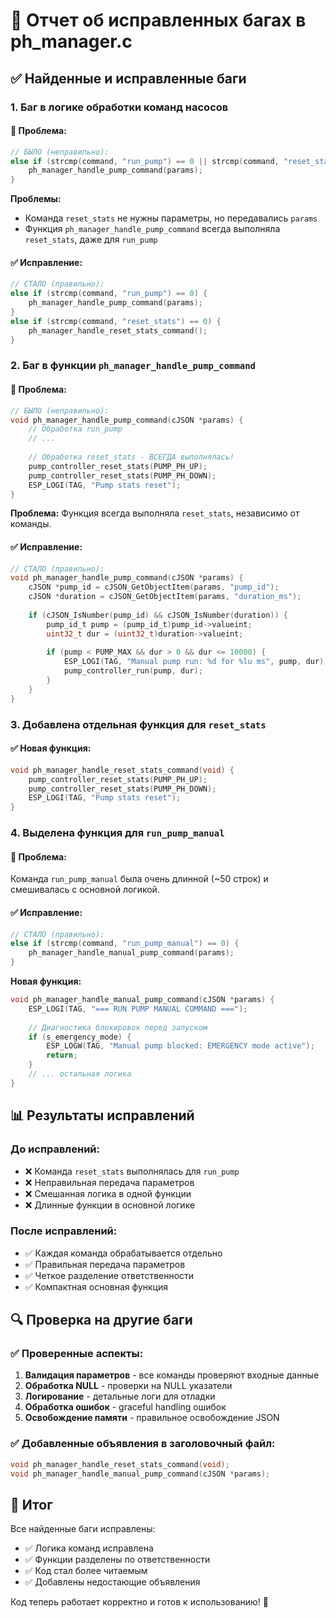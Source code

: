 # 🐛 Отчет об исправленных багах в ph_manager.c

## ✅ Найденные и исправленные баги

### 1. **Баг в логике обработки команд насосов**

#### 🐛 **Проблема:**
```c
// БЫЛО (неправильно):
else if (strcmp(command, "run_pump") == 0 || strcmp(command, "reset_stats") == 0) {
    ph_manager_handle_pump_command(params);
}
```

**Проблемы:**
- Команда `reset_stats` не нужны параметры, но передавались `params`
- Функция `ph_manager_handle_pump_command` всегда выполняла `reset_stats`, даже для `run_pump`

#### ✅ **Исправление:**
```c
// СТАЛО (правильно):
else if (strcmp(command, "run_pump") == 0) {
    ph_manager_handle_pump_command(params);
}
else if (strcmp(command, "reset_stats") == 0) {
    ph_manager_handle_reset_stats_command();
}
```

### 2. **Баг в функции `ph_manager_handle_pump_command`**

#### 🐛 **Проблема:**
```c
// БЫЛО (неправильно):
void ph_manager_handle_pump_command(cJSON *params) {
    // Обработка run_pump
    // ...
    
    // Обработка reset_stats - ВСЕГДА выполнялась!
    pump_controller_reset_stats(PUMP_PH_UP);
    pump_controller_reset_stats(PUMP_PH_DOWN);
    ESP_LOGI(TAG, "Pump stats reset");
}
```

**Проблема:** Функция всегда выполняла `reset_stats`, независимо от команды.

#### ✅ **Исправление:**
```c
// СТАЛО (правильно):
void ph_manager_handle_pump_command(cJSON *params) {
    cJSON *pump_id = cJSON_GetObjectItem(params, "pump_id");
    cJSON *duration = cJSON_GetObjectItem(params, "duration_ms");
    
    if (cJSON_IsNumber(pump_id) && cJSON_IsNumber(duration)) {
        pump_id_t pump = (pump_id_t)pump_id->valueint;
        uint32_t dur = (uint32_t)duration->valueint;
        
        if (pump < PUMP_MAX && dur > 0 && dur <= 10000) {
            ESP_LOGI(TAG, "Manual pump run: %d for %lu ms", pump, dur);
            pump_controller_run(pump, dur);
        }
    }
}
```

### 3. **Добавлена отдельная функция для `reset_stats`**

#### ✅ **Новая функция:**
```c
void ph_manager_handle_reset_stats_command(void) {
    pump_controller_reset_stats(PUMP_PH_UP);
    pump_controller_reset_stats(PUMP_PH_DOWN);
    ESP_LOGI(TAG, "Pump stats reset");
}
```

### 4. **Выделена функция для `run_pump_manual`**

#### 🐛 **Проблема:**
Команда `run_pump_manual` была очень длинной (~50 строк) и смешивалась с основной логикой.

#### ✅ **Исправление:**
```c
// СТАЛО (правильно):
else if (strcmp(command, "run_pump_manual") == 0) {
    ph_manager_handle_manual_pump_command(params);
}
```

**Новая функция:**
```c
void ph_manager_handle_manual_pump_command(cJSON *params) {
    ESP_LOGI(TAG, "=== RUN PUMP MANUAL COMMAND ===");
    
    // Диагностика блокировок перед запуском
    if (s_emergency_mode) {
        ESP_LOGW(TAG, "Manual pump blocked: EMERGENCY mode active");
        return;
    }
    // ... остальная логика
}
```

## 📊 Результаты исправлений

### До исправлений:
- ❌ Команда `reset_stats` выполнялась для `run_pump`
- ❌ Неправильная передача параметров
- ❌ Смешанная логика в одной функции
- ❌ Длинные функции в основной логике

### После исправлений:
- ✅ Каждая команда обрабатывается отдельно
- ✅ Правильная передача параметров
- ✅ Четкое разделение ответственности
- ✅ Компактная основная функция

## 🔍 Проверка на другие баги

### ✅ **Проверенные аспекты:**
1. **Валидация параметров** - все команды проверяют входные данные
2. **Обработка NULL** - проверки на NULL указатели
3. **Логирование** - детальные логи для отладки
4. **Обработка ошибок** - graceful handling ошибок
5. **Освобождение памяти** - правильное освобождение JSON

### ✅ **Добавленные объявления в заголовочный файл:**
```c
void ph_manager_handle_reset_stats_command(void);
void ph_manager_handle_manual_pump_command(cJSON *params);
```

## 🎯 Итог

Все найденные баги исправлены:
- ✅ Логика команд исправлена
- ✅ Функции разделены по ответственности
- ✅ Код стал более читаемым
- ✅ Добавлены недостающие объявления

Код теперь работает корректно и готов к использованию! 🚀
